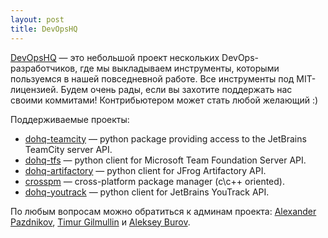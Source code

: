 ```yaml
---
layout: post
title: DevOpsHQ
---
```


[DevOpsHQ](https://devopshq.github.io) — это небольшой проект нескольких DevOps-разработчиков, где мы выкладываем инструменты, которыми пользуемся в нашей повседневной работе. Все инструменты под MIT-лицензией. Будем очень рады, если вы захотите поддержать нас своими коммитами! Контрибьютером может стать любой желающий :)

Поддерживаемые проекты:
* [dohq-teamcity](https://devopshq.github.io/teamcity) — python package providing access to the JetBrains TeamCity server API.
* [dohq-tfs](https://devopshq.github.io/tfs/) — python client for Microsoft Team Foundation Server API.
* [dohq-artifactory](https://devopshq.github.io/artifactory/) — python client for JFrog Artifactory API.
* [crosspm](http://devopshq.github.io/crosspm/) — cross-platform package manager (c\c++ oriented).
* [dohq-youtrack](https://devopshq.github.io/youtrack/) — python client for JetBrains YouTrack API.

По любым вопросам можно обратиться к админам проекта: [Alexander Pazdnikov](https://github.com/apazdnikov), [Timur Gilmullin](https://github.com/Tim55667757) и [Aleksey Burov](https://github.com/orgs/devopshq/people/allburov). 
